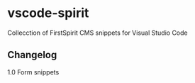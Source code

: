 # vscode-spirit
Collecction of FirstSpirit CMS snippets for Visual Studio Code

## Changelog

1.0 Form snippets
